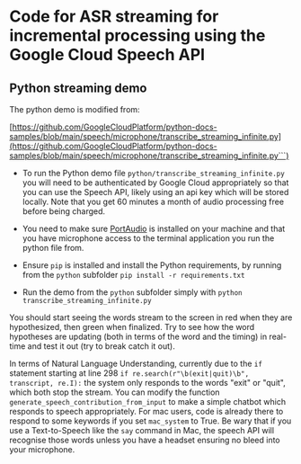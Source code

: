 # Code for ASR streaming for incremental processing using the Google Cloud Speech API


## Python streaming demo

The python demo is modified from:

[https://github.com/GoogleCloudPlatform/python-docs-samples/blob/main/speech/microphone/transcribe_streaming_infinite.py](https://github.com/GoogleCloudPlatform/python-docs-samples/blob/main/speech/microphone/transcribe_streaming_infinite.py```)

* To run the Python demo file `python/transcribe_streaming_infinite.py` you will need to be authenticated by Google Cloud appropriately so that you can use the Speech API, likely using an api key which will be stored locally. Note that you get 60 minutes a month of audio processing free before being charged.

* You need to make sure [PortAudio](https://www.portaudio.com/) is installed on your machine and that you have microphone access to the terminal application you run the python file from.

* Ensure `pip` is installed and install the Python requirements, by running from the `python` subfolder `pip install -r requirements.txt`

* Run the demo from the `python` subfolder simply with ```python transcribe_streaming_infinite.py```

You should start seeing the words stream to the screen in red when they are hypothesized, then green when finalized. Try to see how the word hypotheses are updating (both in terms of the word and the timing) in real-time and test it out (try to break catch it out).

In terms of Natural Language Understanding, currently due to the `if` statement starting at line 298 `if re.search(r"\b(exit|quit)\b", transcript, re.I):` the system only responds to the words "exit" or "quit", which both stop the stream. You can modify the function `generate_speech_contribution_from_input` to make a simple chatbot which responds to speech appropriately. For mac users, code is already there to respond to some keywords if you set `mac_system` to True. Be wary that if you use a Text-to-Speech like the `say` command in Mac, the speech API will recognise those words unless you have a headset ensuring no bleed into your microphone.